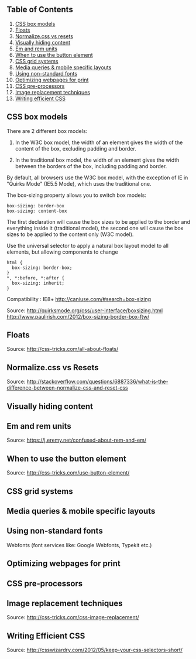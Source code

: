 <a name='toc'>Table of Contents</a>
------

1. [CSS box models](#box)
1. [Floats](#floats)
1. [Normalize.css vs resets](#resets)
1. [Visually hiding content](#hiding)
1. [Em and rem units](#em)
1. [When to use the button element](#button)
1. [CSS grid systems](#grids)
1. [Media queries & mobile specific layouts](#media)
1. [Using non-standard fonts](#fonts)
1. [Optimizing webpages for print](#print)
1. [CSS pre-processors](#preprocessors)
1. [Image replacement techniques](#ir)
1. [Writing efficient CSS](#eficient)

<a name='box'>CSS box models<a/> 
------
There are 2 different box models:

1. In the W3C box model, the width of an element gives the width of the content of the box, excluding padding and border.

2. In the traditional box model, the width of an element gives the width between the borders of the box, including padding and border.

By default, all browsers use the W3C box model, with the exception of IE in "Quirks Mode" (IE5.5 Mode), which uses the traditional one.

The box-sizing property allows you to switch box models:

<pre><code>box-sizing: border-box
box-sizing: content-box</code></pre>

The first declaration will cause the box sizes to be applied to the border and everything inside it (traditional model), the second one will cause the box sizes to be applied to the content only (W3C model).

Use the universal selector to apply a natural box layout model to all elements, but allowing components to change

<pre><code>html {
  box-sizing: border-box;
}
*, *:before, *:after {
  box-sizing: inherit;
}</pre></code>

Compatibility : IE8+ http://caniuse.com/#search=box-sizing

Source: http://quirksmode.org/css/user-interface/boxsizing.html
        http://www.paulirish.com/2012/box-sizing-border-box-ftw/ 
  
<a name='floats'>Floats</a>
------

Source: http://css-tricks.com/all-about-floats/
  
<a name='resets'>Normalize.css vs Resets</a>
------

Source: http://stackoverflow.com/questions/6887336/what-is-the-difference-between-normalize-css-and-reset-css
  
<a name='hiding'>Visually hiding content<a/>
------

<a name='em'>Em and rem units<a/>
------

Source: https://j.eremy.net/confused-about-rem-and-em/

<a name='button'>When to use the button element<a/>
------

Source: http://css-tricks.com/use-button-element/

<a name='grids'>CSS grid systems<a/>
------

<a name='media'>Media queries & mobile specific layouts<a/>
------

<a name='fonts'>Using non-standard fonts<a/>
------

Webfonts (font services like: Google Webfonts, Typekit etc.)

<a name='print'>Optimizing webpages for print<a/>
------

<a name='preprocessors'>CSS pre-processors<a/>
------

<a name='ir'>Image replacement techniques<a/>
------

Source: http://css-tricks.com/css-image-replacement/

<a name='efficient'>Writing Efficient CSS<a/>
------

Source: http://csswizardry.com/2012/05/keep-your-css-selectors-short/




